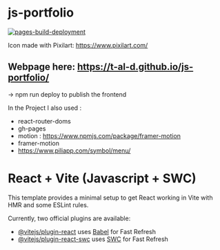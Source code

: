 # js-portfolio

[![pages-build-deployment](https://github.com/T-Al-D/js-portfolio/actions/workflows/pages/pages-build-deployment/badge.svg)](https://github.com/T-Al-D/js-portfolio/actions/workflows/pages/pages-build-deployment)

Icon made with Pixilart: https://www.pixilart.com/

## Webpage here: https://t-al-d.github.io/js-portfolio/

-> npm run deploy to publish the frontend

In the Project I also used :

-   react-router-doms
-   gh-pages
-   motion : https://www.npmjs.com/package/framer-motion
-   framer-motion
-   https://www.piliapp.com/symbol/menu/

# React + Vite (Javascript + SWC)

This template provides a minimal setup to get React working in Vite with HMR and some ESLint rules.

Currently, two official plugins are available:

-   [@vitejs/plugin-react](https://github.com/vitejs/vite-plugin-react/blob/main/packages/plugin-react/README.md) uses [Babel](https://babeljs.io/) for Fast Refresh
-   [@vitejs/plugin-react-swc](https://github.com/vitejs/vite-plugin-react-swc) uses [SWC](https://swc.rs/) for Fast Refresh
